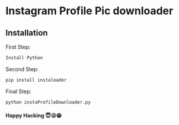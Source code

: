 # Instagram Profile Pic downloader
## Installation

First Step:
```sh
Install Python
```
Second Step:
```sh
pip install instaloader
```
Final Step:
```sh
python instaProfileDownloader.py
```
#### Happy Hacking 😇😜😁

